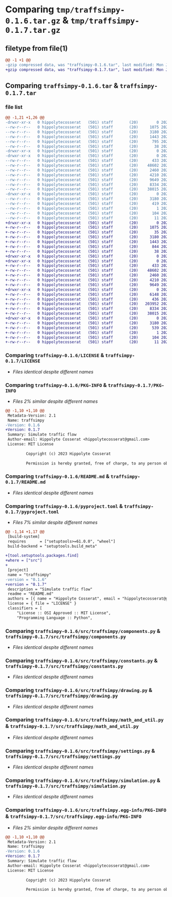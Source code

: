 # Comparing `tmp/traffsimpy-0.1.6.tar.gz` & `tmp/traffsimpy-0.1.7.tar.gz`

## filetype from file(1)

```diff
@@ -1 +1 @@
-gzip compressed data, was "traffsimpy-0.1.6.tar", last modified: Mon Jun 26 09:31:35 2023, max compression
+gzip compressed data, was "traffsimpy-0.1.7.tar", last modified: Mon Jun 26 10:07:30 2023, max compression
```

## Comparing `traffsimpy-0.1.6.tar` & `traffsimpy-0.1.7.tar`

### file list

```diff
@@ -1,21 +1,26 @@
-drwxr-xr-x   0 hippolytecosserat   (501) staff       (20)        0 2023-06-26 09:31:35.885395 traffsimpy-0.1.6/
--rw-r--r--   0 hippolytecosserat   (501) staff       (20)     1075 2023-06-09 14:22:54.000000 traffsimpy-0.1.6/LICENSE
--rw-r--r--   0 hippolytecosserat   (501) staff       (20)     3180 2023-06-26 09:31:35.885195 traffsimpy-0.1.6/PKG-INFO
--rw-r--r--   0 hippolytecosserat   (501) staff       (20)     1443 2023-06-25 23:06:42.000000 traffsimpy-0.1.6/README.md
--rw-r--r--   0 hippolytecosserat   (501) staff       (20)      795 2023-06-26 09:31:21.000000 traffsimpy-0.1.6/pyproject.toml
--rw-r--r--   0 hippolytecosserat   (501) staff       (20)       38 2023-06-26 09:31:35.885451 traffsimpy-0.1.6/setup.cfg
-drwxr-xr-x   0 hippolytecosserat   (501) staff       (20)        0 2023-06-26 09:31:35.877838 traffsimpy-0.1.6/src/
-drwxr-xr-x   0 hippolytecosserat   (501) staff       (20)        0 2023-06-26 09:31:35.882972 traffsimpy-0.1.6/src/traffsimpy/
--rw-r--r--   0 hippolytecosserat   (501) staff       (20)      433 2023-06-26 09:31:21.000000 traffsimpy-0.1.6/src/traffsimpy/__init__.py
--rw-r--r--   0 hippolytecosserat   (501) staff       (20)    48602 2023-06-08 11:28:29.000000 traffsimpy-0.1.6/src/traffsimpy/components.py
--rw-r--r--   0 hippolytecosserat   (501) staff       (20)     2460 2023-06-26 09:28:57.000000 traffsimpy-0.1.6/src/traffsimpy/constants.py
--rw-r--r--   0 hippolytecosserat   (501) staff       (20)     4210 2023-06-06 12:17:56.000000 traffsimpy-0.1.6/src/traffsimpy/drawing.py
--rw-r--r--   0 hippolytecosserat   (501) staff       (20)     9649 2023-06-05 18:36:17.000000 traffsimpy-0.1.6/src/traffsimpy/math_and_util.py
--rw-r--r--   0 hippolytecosserat   (501) staff       (20)     8334 2023-06-07 11:47:16.000000 traffsimpy-0.1.6/src/traffsimpy/settings.py
--rw-r--r--   0 hippolytecosserat   (501) staff       (20)    38015 2023-06-06 14:10:20.000000 traffsimpy-0.1.6/src/traffsimpy/simulation.py
-drwxr-xr-x   0 hippolytecosserat   (501) staff       (20)        0 2023-06-26 09:31:35.884903 traffsimpy-0.1.6/src/traffsimpy.egg-info/
--rw-r--r--   0 hippolytecosserat   (501) staff       (20)     3180 2023-06-26 09:31:35.000000 traffsimpy-0.1.6/src/traffsimpy.egg-info/PKG-INFO
--rw-r--r--   0 hippolytecosserat   (501) staff       (20)      419 2023-06-26 09:31:35.000000 traffsimpy-0.1.6/src/traffsimpy.egg-info/SOURCES.txt
--rw-r--r--   0 hippolytecosserat   (501) staff       (20)        1 2023-06-26 09:31:35.000000 traffsimpy-0.1.6/src/traffsimpy.egg-info/dependency_links.txt
--rw-r--r--   0 hippolytecosserat   (501) staff       (20)      104 2023-06-26 09:31:35.000000 traffsimpy-0.1.6/src/traffsimpy.egg-info/requires.txt
--rw-r--r--   0 hippolytecosserat   (501) staff       (20)       11 2023-06-26 09:31:35.000000 traffsimpy-0.1.6/src/traffsimpy.egg-info/top_level.txt
+drwxr-xr-x   0 hippolytecosserat   (501) staff       (20)        0 2023-06-26 10:07:30.800238 traffsimpy-0.1.7/
+-rw-r--r--   0 hippolytecosserat   (501) staff       (20)     1075 2023-06-09 14:22:54.000000 traffsimpy-0.1.7/LICENSE
+-rw-r--r--   0 hippolytecosserat   (501) staff       (20)       35 2023-06-26 10:06:48.000000 traffsimpy-0.1.7/MANIFEST.in
+-rw-r--r--   0 hippolytecosserat   (501) staff       (20)     3180 2023-06-26 10:07:30.800037 traffsimpy-0.1.7/PKG-INFO
+-rw-r--r--   0 hippolytecosserat   (501) staff       (20)     1443 2023-06-25 23:06:42.000000 traffsimpy-0.1.7/README.md
+-rw-r--r--   0 hippolytecosserat   (501) staff       (20)      844 2023-06-26 10:07:22.000000 traffsimpy-0.1.7/pyproject.toml
+-rw-r--r--   0 hippolytecosserat   (501) staff       (20)       38 2023-06-26 10:07:30.800304 traffsimpy-0.1.7/setup.cfg
+drwxr-xr-x   0 hippolytecosserat   (501) staff       (20)        0 2023-06-26 10:07:30.791181 traffsimpy-0.1.7/src/
+drwxr-xr-x   0 hippolytecosserat   (501) staff       (20)        0 2023-06-26 10:07:30.795316 traffsimpy-0.1.7/src/traffsimpy/
+-rw-r--r--   0 hippolytecosserat   (501) staff       (20)      433 2023-06-26 10:07:22.000000 traffsimpy-0.1.7/src/traffsimpy/__init__.py
+-rw-r--r--   0 hippolytecosserat   (501) staff       (20)    48602 2023-06-08 11:28:29.000000 traffsimpy-0.1.7/src/traffsimpy/components.py
+-rw-r--r--   0 hippolytecosserat   (501) staff       (20)     2460 2023-06-26 09:28:57.000000 traffsimpy-0.1.7/src/traffsimpy/constants.py
+-rw-r--r--   0 hippolytecosserat   (501) staff       (20)     4210 2023-06-06 12:17:56.000000 traffsimpy-0.1.7/src/traffsimpy/drawing.py
+-rw-r--r--   0 hippolytecosserat   (501) staff       (20)     9649 2023-06-05 18:36:17.000000 traffsimpy-0.1.7/src/traffsimpy/math_and_util.py
+drwxr-xr-x   0 hippolytecosserat   (501) staff       (20)        0 2023-06-26 10:07:30.798865 traffsimpy-0.1.7/src/traffsimpy/resources/
+-rw-r--r--   0 hippolytecosserat   (501) staff       (20)     6148 2023-02-14 10:32:23.000000 traffsimpy-0.1.7/src/traffsimpy/resources/.DS_Store
+-rw-r--r--   0 hippolytecosserat   (501) staff       (20)      436 2023-03-16 21:46:18.000000 traffsimpy-0.1.7/src/traffsimpy/resources/chevron.svg
+-rw-r--r--   0 hippolytecosserat   (501) staff       (20)   203952 2022-11-19 17:31:29.000000 traffsimpy-0.1.7/src/traffsimpy/resources/jbmono.ttf
+-rw-r--r--   0 hippolytecosserat   (501) staff       (20)     8334 2023-06-07 11:47:16.000000 traffsimpy-0.1.7/src/traffsimpy/settings.py
+-rw-r--r--   0 hippolytecosserat   (501) staff       (20)    38015 2023-06-06 14:10:20.000000 traffsimpy-0.1.7/src/traffsimpy/simulation.py
+drwxr-xr-x   0 hippolytecosserat   (501) staff       (20)        0 2023-06-26 10:07:30.797361 traffsimpy-0.1.7/src/traffsimpy.egg-info/
+-rw-r--r--   0 hippolytecosserat   (501) staff       (20)     3180 2023-06-26 10:07:30.000000 traffsimpy-0.1.7/src/traffsimpy.egg-info/PKG-INFO
+-rw-r--r--   0 hippolytecosserat   (501) staff       (20)      539 2023-06-26 10:07:30.000000 traffsimpy-0.1.7/src/traffsimpy.egg-info/SOURCES.txt
+-rw-r--r--   0 hippolytecosserat   (501) staff       (20)        1 2023-06-26 10:07:30.000000 traffsimpy-0.1.7/src/traffsimpy.egg-info/dependency_links.txt
+-rw-r--r--   0 hippolytecosserat   (501) staff       (20)      104 2023-06-26 10:07:30.000000 traffsimpy-0.1.7/src/traffsimpy.egg-info/requires.txt
+-rw-r--r--   0 hippolytecosserat   (501) staff       (20)       11 2023-06-26 10:07:30.000000 traffsimpy-0.1.7/src/traffsimpy.egg-info/top_level.txt
```

### Comparing `traffsimpy-0.1.6/LICENSE` & `traffsimpy-0.1.7/LICENSE`

 * *Files identical despite different names*

### Comparing `traffsimpy-0.1.6/PKG-INFO` & `traffsimpy-0.1.7/PKG-INFO`

 * *Files 2% similar despite different names*

```diff
@@ -1,10 +1,10 @@
 Metadata-Version: 2.1
 Name: traffsimpy
-Version: 0.1.6
+Version: 0.1.7
 Summary: Simulate traffic flow
 Author-email: Hippolyte Cosserat <hippolytecosserat@gmail.com>
 License: MIT License
         
         Copyright (c) 2023 Hippolyte Cosserat
         
         Permission is hereby granted, free of charge, to any person obtaining a copy
```

### Comparing `traffsimpy-0.1.6/README.md` & `traffsimpy-0.1.7/README.md`

 * *Files identical despite different names*

### Comparing `traffsimpy-0.1.6/pyproject.toml` & `traffsimpy-0.1.7/pyproject.toml`

 * *Files 7% similar despite different names*

```diff
@@ -1,14 +1,17 @@
 [build-system]
 requires      = ["setuptools>=61.0.0", "wheel"]
 build-backend = "setuptools.build_meta"
 
+[tool.setuptools.packages.find]
+where = ["src"]
+
 [project]
 name = "traffsimpy"
-version = "0.1.6"
+version = "0.1.7"
 description = "Simulate traffic flow"
 readme = "README.md"
 authors = [{ name = "Hippolyte Cosserat", email = "hippolytecosserat@gmail.com" }]
 license = { file = "LICENSE" }
 classifiers = [
     "License :: OSI Approved :: MIT License",
     "Programming Language :: Python",
```

### Comparing `traffsimpy-0.1.6/src/traffsimpy/components.py` & `traffsimpy-0.1.7/src/traffsimpy/components.py`

 * *Files identical despite different names*

### Comparing `traffsimpy-0.1.6/src/traffsimpy/constants.py` & `traffsimpy-0.1.7/src/traffsimpy/constants.py`

 * *Files identical despite different names*

### Comparing `traffsimpy-0.1.6/src/traffsimpy/drawing.py` & `traffsimpy-0.1.7/src/traffsimpy/drawing.py`

 * *Files identical despite different names*

### Comparing `traffsimpy-0.1.6/src/traffsimpy/math_and_util.py` & `traffsimpy-0.1.7/src/traffsimpy/math_and_util.py`

 * *Files identical despite different names*

### Comparing `traffsimpy-0.1.6/src/traffsimpy/settings.py` & `traffsimpy-0.1.7/src/traffsimpy/settings.py`

 * *Files identical despite different names*

### Comparing `traffsimpy-0.1.6/src/traffsimpy/simulation.py` & `traffsimpy-0.1.7/src/traffsimpy/simulation.py`

 * *Files identical despite different names*

### Comparing `traffsimpy-0.1.6/src/traffsimpy.egg-info/PKG-INFO` & `traffsimpy-0.1.7/src/traffsimpy.egg-info/PKG-INFO`

 * *Files 2% similar despite different names*

```diff
@@ -1,10 +1,10 @@
 Metadata-Version: 2.1
 Name: traffsimpy
-Version: 0.1.6
+Version: 0.1.7
 Summary: Simulate traffic flow
 Author-email: Hippolyte Cosserat <hippolytecosserat@gmail.com>
 License: MIT License
         
         Copyright (c) 2023 Hippolyte Cosserat
         
         Permission is hereby granted, free of charge, to any person obtaining a copy
```

